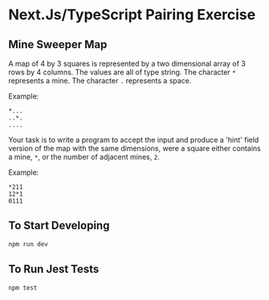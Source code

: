 # Next.Js/TypeScript Pairing Exercise

## Mine Sweeper Map

A map of 4 by 3 squares is represented by a two dimensional array of 3 rows by 4 columns. The values are all of type string.
The character `*` represents a mine.
The character `.` represents a space.

Example:

```
*...
..*.
....
```

Your task is to write a program to accept the input and produce a 'hint' field version of the map with the same dimensions, were a square either contains a mine, `*`, or the number of adjacent mines, `2`.

Example:

```
*211
12*1
0111
```

## To Start Developing

```bash
npm run dev
```

## To Run Jest Tests

```bash
npm test
```
